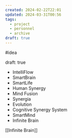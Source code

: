 ```yaml
---
created: 2024-02-22T22:01
updated: 2024-03-31T00:56
tags:
  - project
  - personnel
  - archive
draft: true
---
```

#idea 

draft: true

- IntelliFlow
- SmartBrain
- SmartLife
- Human Synergy
- Mind Fusion
- Synergia
- Evolution
- Cognitive Synergy System
- SmartMind
- Infinite Brain

[[Infinite Brain]]
